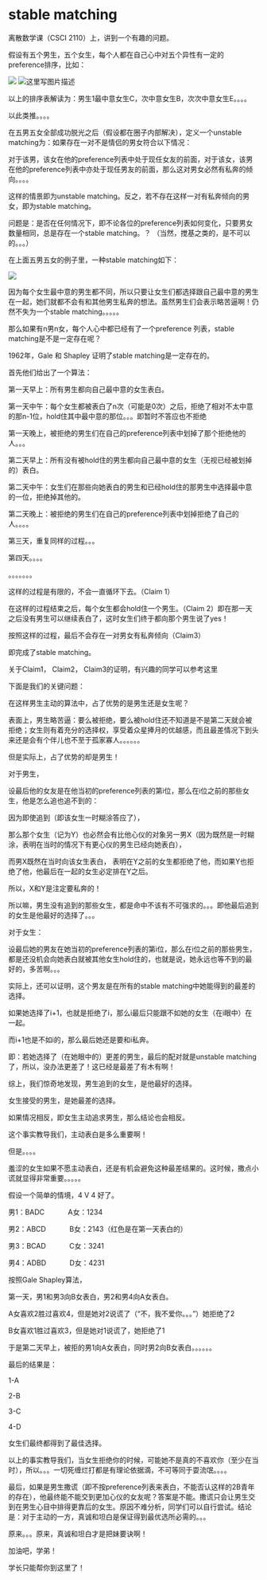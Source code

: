 
<h1 align:"center">stable matching</h1>
离散数学课（CSCI 2110）上，讲到一个有趣的问题。

假设有五个男生，五个女生，每个人都在自己心中对五个异性有一定的preference排序，比如：

![](https://github.com/hanweicone/test1/blob/master/img/0lzb1.jpg)
![这里写图片描述](https://img-blog.csdn.net/20160420141138723) 

以上的排序表解读为：男生1最中意女生C，次中意女生B，次次中意女生E。。。。

 以此类推。。。。

在五男五女全部成功脱光之后（假设都在圈子内部解决），定义一个unstable matching为：如果存在一对不是情侣的男女符合以下情况：

对于该男，该女在他的preference列表中处于现任女友的前面，对于该女，该男在他的preference列表中亦处于现任男友的前面，那么这对男女必然有私奔的倾向。。。。

这样的情景即为unstable matching。反之，若不存在这样一对有私奔倾向的男女，即为stable matching。

问题是：是否在任何情况下，即不论各位的preference列表如何变化，只要男女数量相同，总是存在一个stable matching。？ （当然，搅基之类的，是不可以的。。。）

在上面五男五女的例子里，一种stable matching如下：

![](https://upic.me/i/3n/ruiy2.jpg)



因为每个女生最中意的男生都不同，所以只要让女生们都选择跟自己最中意的男生在一起，她们就都不会有和其他男生私奔的想法。虽然男生们会表示略苦逼啊！仍然不失为一个stable matching。。。。。

那么如果有n男n女，每个人心中都已经有了一个preference 列表，stable matching是不是一定存在呢？

1962年，Gale 和 Shapley 证明了stable matching是一定存在的。

首先他们给出了一个算法：

第一天早上：所有男生都向自己最中意的女生表白。

第一天中午：每个女生都被表白了n次（可能是0次）之后，拒绝了相对不太中意的那n-1位，hold住其中最中意的那位。。。即暂时不答应也不拒绝

第一天晚上，被拒绝的男生们在自己的preference列表中划掉了那个拒绝他的人。。。

第二天早上：所有没有被hold住的男生都向自己最中意的女生（无视已经被划掉的）表白。

第二天中午：女生们在那些向她表白的男生和已经hold住的那男生中选择最中意的一位，拒绝掉其他的。

第二天晚上：被拒绝的男生们在自己的preference列表中划掉拒绝了自己的人。。。。

第三天，重复同样的过程。。。

第四天。。。。

。。。。。。。

这样的过程是有限的，不会一直循环下去。（Claim 1）

在这样的过程结束之后，每个女生都会hold住一个男生。（Claim 2）即在那一天之后没有男生可以继续表白了，这时女生们终于都向那个男生说了yes！

按照这样的过程，最后不会存在一对男女有私奔倾向（Claim3）

即完成了stable matching。

关于Claim1， Claim2， Claim3的证明，有兴趣的同学可以参考这里

下面是我们的关键问题：

在这样男生主动的算法中，占了优势的是男生还是女生呢？

表面上，男生略苦逼：要么被拒绝，要么被hold住还不知道是不是第二天就会被拒绝；女生则有着充分的选择权，享受着众星捧月的优越感，而且最差情况下到头来还是会有个伴儿也不至于孤家寡人。。。。。。

但是实际上，占了优势的却是男生！

对于男生，

设最后他的女友是在他当初的preference列表的第i位，那么在i位之前的那些女生，他是怎么追也追不到的：

因为即使追到（即该女生一时糊涂答应了），

那么那个女生（记为Y）也必然会有比他心仪的对象另一男X（因为既然是一时糊涂，表明在当时的情况下有更心仪的男生已经向她表白），

而男X既然在当时向该女生表白，&nbsp;表明在Y之前的女生都拒绝了他，而如果Y也拒绝了他，他最后在一起的女生必定排在Y之后。

所以，X和Y是注定要私奔的！

所以嘛，男生没有追到的那些女生，都是命中不该有不可强求的。。。即他最后追到的女生是他最好的选择了。。。

对于女生：

设最后她的男友在她当初的preference列表的第i位，那么在i位之前的那些男生，都是还没机会向她表白就被其他女生hold住的，也就是说，她永远也等不到的最好的，多苦啊。。。

实际上，还可以证明，这个男友是在所有的stable matching中她能得到的最差的选择。

如果她选择了i+1，也就是拒绝了i，那么i最后只能跟不如她的女生（在i眼中）在一起。

而i+1也是不如i的，那么最后她还是要和i私奔。

即：若她选择了（在她眼中的）更差的男生，最后的配对就是unstable matching了，所以，没办法更差了！这已经是最差了有木有啊！

综上，我们惊奇地发现，男生追到的女生，是他最好的选择。

女生接受的男生，是她最差的选择。

如果情况相反，即女生主动追求男生，那么结论也会相反。

这个事实教导我们，主动表白是多么重要啊！

但是。。。。

羞涩的女生如果不愿主动表白，还是有机会避免这种最差结果的。这时候，撒点小谎就显得非常重要。。。。。

假设一个简单的情境，4 V 4 好了。

男1：BADC&nbsp; &nbsp; &nbsp; &nbsp; &nbsp; &nbsp; A女：1234

男2：ABCD&nbsp; &nbsp; &nbsp; &nbsp; &nbsp; &nbsp; B女：2143（红色是在第一天表白的）

男3：BCAD&nbsp; &nbsp; &nbsp; &nbsp; &nbsp; &nbsp; C女：3241

男4：ADBD&nbsp; &nbsp; &nbsp; &nbsp; &nbsp; &nbsp; D女：4231

按照Gale Shapley算法，&nbsp;

第一天，男1和男3向B女表白，男2和男4向A女表白。

A女喜欢2胜过喜欢4，但是她对2说谎了（“不，我不爱你。。。”）她拒绝了2

B女喜欢1胜过喜欢3，但是她对1说谎了，她拒绝了1

于是第二天早上，被拒的男1向A女表白，同时男2向B女表白。。。。。。

最后的结果是：

1-A

2-B

3-C

4-D

女生们最终都得到了最佳选择。

以上的事实教导我们，当女生拒绝你的时候，可能她不是真的不喜欢你（至少在当时），所以。。。一切死缠烂打都是有理论依据滴，不可等同于耍流氓。。。。

最后，如果是男生撒谎（即不按preference列表来表白，不能否认这样的2B青年的存在），他最终能不能交到更加心仪的女友呢？答案是不能。撒谎只会让男生交到在男生心目中排得更靠后的女生。原因不难分析，同学们可以自行尝试。结论是：对于主动的一方，真诚和坦白是保证得到最优选所必需的。。。

原来。。。原来，真诚和坦白才是把妹要诀啊！

加油吧，学弟！

学长只能帮你到这里了！

          
